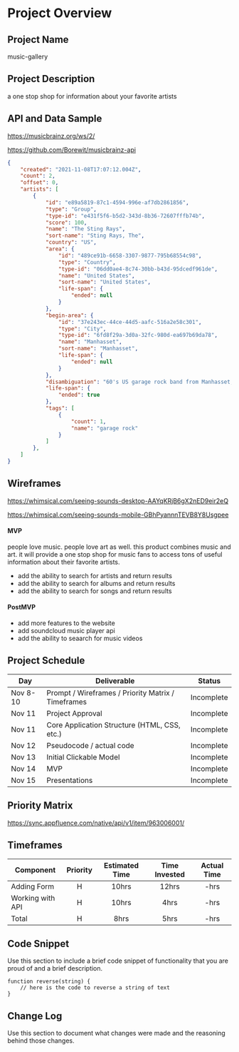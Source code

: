 # Project Overview

## Project Name

music-gallery

## Project Description

a one stop shop for information about your favorite artists

## API and Data Sample

https://musicbrainz.org/ws/2/

https://github.com/Borewit/musicbrainz-api

```JSON
{
    "created": "2021-11-08T17:07:12.004Z",
    "count": 2,
    "offset": 0,
    "artists": [
        {
            "id": "e89a5819-87c1-4594-996e-af7db2861856",
            "type": "Group",
            "type-id": "e431f5f6-b5d2-343d-8b36-72607fffb74b",
            "score": 100,
            "name": "The Sting Rays",
            "sort-name": "Sting Rays, The",
            "country": "US",
            "area": {
                "id": "489ce91b-6658-3307-9877-795b68554c98",
                "type": "Country",
                "type-id": "06dd0ae4-8c74-30bb-b43d-95dcedf961de",
                "name": "United States",
                "sort-name": "United States",
                "life-span": {
                    "ended": null
                }
            },
            "begin-area": {
                "id": "37e243ec-44ce-44d5-aafc-516a2e58c301",
                "type": "City",
                "type-id": "6fd8f29a-3d0a-32fc-980d-ea697b69da78",
                "name": "Manhasset",
                "sort-name": "Manhasset",
                "life-span": {
                    "ended": null
                }
            },
            "disambiguation": "60's US garage rock band from Manhasset, NY",
            "life-span": {
                "ended": true
            },
            "tags": [
                {
                    "count": 1,
                    "name": "garage rock"
                }
            ]
        },
    ]
}

```

## Wireframes

https://whimsical.com/seeing-sounds-desktop-AAYqKRjB6gX2nED9eir2eQ

https://whimsical.com/seeing-sounds-mobile-GBhPyannnTEVB8Y8Usgpee

#### MVP

people love music. people love art as well. this product combines music and art. it will provide a one stop shop for music fans to access tons of useful information about their favorite artists.

- add the ability to search for artists and return results
- add the ability to search for albums and return results
- add the ability to search for songs and return results

#### PostMVP

- add more features to the website
- add soundcloud music player api
- add the ability to seaarch for music videos

## Project Schedule

| Day      | Deliverable                                        | Status     |
| -------- | -------------------------------------------------- | ---------- |
| Nov 8-10 | Prompt / Wireframes / Priority Matrix / Timeframes | Incomplete |
| Nov 11   | Project Approval                                   | Incomplete |
| Nov 11   | Core Application Structure (HTML, CSS, etc.)       | Incomplete |
| Nov 12   | Pseudocode / actual code                           | Incomplete |
| Nov 13   | Initial Clickable Model                            | Incomplete |
| Nov 14   | MVP                                                | Incomplete |
| Nov 15   | Presentations                                      | Incomplete |

## Priority Matrix

https://sync.appfluence.com/native/api/v1/item/963006001/

## Timeframes

| Component        | Priority | Estimated Time | Time Invested | Actual Time |
| ---------------- | :------: | :------------: | :-----------: | :---------: |
| Adding Form      |    H     |     10hrs      |     12hrs     |    -hrs     |
| Working with API |    H     |     10hrs      |     4hrs      |    -hrs     |
| Total            |    H     |      8hrs      |     5hrs      |    -hrs     |

## Code Snippet

Use this section to include a brief code snippet of functionality that you are proud of and a brief description.

```
function reverse(string) {
	// here is the code to reverse a string of text
}
```

## Change Log

Use this section to document what changes were made and the reasoning behind those changes.

